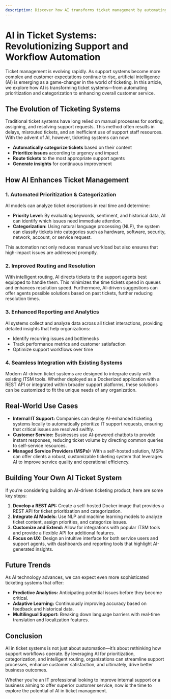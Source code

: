 ```yaml
---
description: Discover how AI transforms ticket management by automating prioritization, categorization, and routing to streamline support workflows and enhance customer satisfaction.
---
```


# AI in Ticket Systems: Revolutionizing Support and Workflow Automation


Ticket management is evolving rapidly. As support systems become more complex and customer expectations continue to rise, artificial intelligence (AI) is emerging as a game-changer in the world of ticketing. In this article, we explore how AI is transforming ticket systems—from automating prioritization and categorization to enhancing overall customer service.

## The Evolution of Ticketing Systems

Traditional ticket systems have long relied on manual processes for sorting, assigning, and resolving support requests. This method often results in delays, misrouted tickets, and an inefficient use of support staff resources. With the advent of AI, however, ticketing systems can now:
- **Automatically categorize tickets** based on their content
- **Prioritize issues** according to urgency and impact
- **Route tickets** to the most appropriate support agents
- **Generate insights** for continuous improvement

## How AI Enhances Ticket Management

### 1. **Automated Prioritization & Categorization**

AI models can analyze ticket descriptions in real time and determine:
- **Priority Level:** By evaluating keywords, sentiment, and historical data, AI can identify which issues need immediate attention.
- **Categorization:** Using natural language processing (NLP), the system can classify tickets into categories such as hardware, software, security, network, account, or service request.

This automation not only reduces manual workload but also ensures that high-impact issues are addressed promptly.

### 2. **Improved Routing and Resolution**

With intelligent routing, AI directs tickets to the support agents best equipped to handle them. This minimizes the time tickets spend in queues and enhances resolution speed. Furthermore, AI-driven suggestions can offer agents possible solutions based on past tickets, further reducing resolution times.

### 3. **Enhanced Reporting and Analytics**

AI systems collect and analyze data across all ticket interactions, providing detailed insights that help organizations:
- Identify recurring issues and bottlenecks
- Track performance metrics and customer satisfaction
- Optimize support workflows over time

### 4. **Seamless Integration with Existing Systems**

Modern AI-driven ticket systems are designed to integrate easily with existing ITSM tools. Whether deployed as a Dockerized application with a REST API or integrated within broader support platforms, these solutions can be customized to fit the unique needs of any organization.

## Real-World Use Cases

- **Internal IT Support:** Companies can deploy AI-enhanced ticketing systems locally to automatically prioritize IT support requests, ensuring that critical issues are resolved swiftly.
- **Customer Service:** Businesses use AI-powered chatbots to provide instant responses, reducing ticket volume by directing common queries to self-service resources.
- **Managed Service Providers (MSPs):** With a self-hosted solution, MSPs can offer clients a robust, customizable ticketing system that leverages AI to improve service quality and operational efficiency.

## Building Your Own AI Ticket System

If you’re considering building an AI-driven ticketing product, here are some key steps:

1. **Develop a REST API:** Create a self-hosted Docker image that provides a REST API for ticket prioritization and categorization.
2. **Integrate AI Models:** Use NLP and machine learning models to analyze ticket content, assign priorities, and categorize issues.
3. **Customize and Extend:** Allow for integrations with popular ITSM tools and provide a flexible API for additional features.
4. **Focus on UX:** Design an intuitive interface for both service users and support agents, with dashboards and reporting tools that highlight AI-generated insights.

## Future Trends

As AI technology advances, we can expect even more sophisticated ticketing systems that offer:
- **Predictive Analytics:** Anticipating potential issues before they become critical.
- **Adaptive Learning:** Continuously improving accuracy based on feedback and historical data.
- **Multilingual Support:** Breaking down language barriers with real-time translation and localization features.

## Conclusion

AI in ticket systems is not just about automation—it’s about rethinking how support workflows operate. By leveraging AI for prioritization, categorization, and intelligent routing, organizations can streamline support processes, enhance customer satisfaction, and ultimately, drive better business outcomes.

Whether you’re an IT professional looking to improve internal support or a business aiming to offer superior customer service, now is the time to explore the potential of AI in ticket management.
